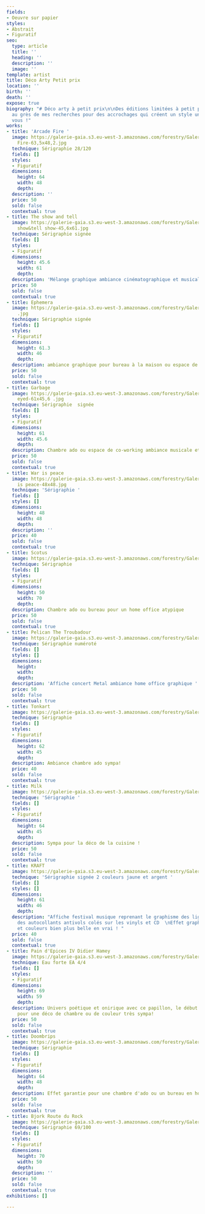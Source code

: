 ```yaml
---
fields:
- Oeuvre sur papier
styles:
- Abstrait
- Figuratif
seo:
  type: article
  title: ''
  heading: ''
  description: ''
  image: ''
template: artist
title: Déco Arty Petit prix
location: ''
birth: ''
death: ''
expose: true
biography: "# Déco arty à petit prix\n\nDes éditions limitées à petit prix,  \nchinées
  au grès de mes recherches pour des accrochages qui créent un style unique, comme
  vous !"
works:
- title: 'Arcade Fire '
  image: https://galerie-gaia.s3.eu-west-3.amazonaws.com/forestry/Galerie-Gaia-Arcade
    Fire-63,5x48,2.jpg
  technique: Sérigraphie 28/120
  fields: []
  styles:
  - Figuratif
  dimensions:
    height: 64
    width: 48
    depth: 
  description: ''
  price: 50
  sold: false
  contextual: true
- title: The show and tell
  image: https://galerie-gaia.s3.eu-west-3.amazonaws.com/forestry/Galerie-Gaia-the
    show&tell show-45,6x61.jpg
  technique: Sérigraphie signée
  fields: []
  styles:
  - Figuratif
  dimensions:
    height: 45.6
    width: 61
    depth: 
  description: 'Mélange graphique ambiance cinématographique et musicale '
  price: 50
  sold: false
  contextual: true
- title: Ephemera
  image: https://galerie-gaia.s3.eu-west-3.amazonaws.com/forestry/Galerie-Gaia-Ephemera-61,3x46
    .jpg
  technique: Sérigraphie signée
  fields: []
  styles:
  - Figuratif
  dimensions:
    height: 61.3
    width: 46
    depth: 
  description: ambiance graphique pour bureau à la maison ou espace de co-working
  price: 50
  sold: false
  contextual: true
- title: Garbage
  image: https://galerie-gaia.s3.eu-west-3.amazonaws.com/forestry/Galerie-Gaia-Doe
    eyed-61x45,6 .jpg
  technique: Sérigraphie  signée
  fields: []
  styles:
  - Figuratif
  dimensions:
    height: 61
    width: 45.6
    depth: 
  description: Chambre ado ou espace de co-working ambiance musicale et graphique
  price: 50
  sold: false
  contextual: true
- title: War is peace
  image: https://galerie-gaia.s3.eu-west-3.amazonaws.com/forestry/Galerie-Gaia-war
    is peace-48x48.jpg
  technique: 'Sérigraphie '
  fields: []
  styles: []
  dimensions:
    height: 48
    width: 48
    depth: 
  description: ''
  price: 40
  sold: false
  contextual: true
- title: Scotus
  image: https://galerie-gaia.s3.eu-west-3.amazonaws.com/forestry/Galerie-Gaia-scotus-50x70.jpg
  technique: Sérigraphie
  fields: []
  styles:
  - Figuratif
  dimensions:
    height: 50
    width: 70
    depth: 
  description: Chambre ado ou bureau pour un home office atypique
  price: 50
  sold: false
  contextual: true
- title: Pelican The Troubadour
  image: https://galerie-gaia.s3.eu-west-3.amazonaws.com/forestry/Galerie-Gaia-Pelican-61x45,5.jpg
  technique: Sérigraphie numéroté
  fields: []
  styles: []
  dimensions:
    height: 
    width: 
    depth: 
  description: 'Affiche concert Metal ambiance home office graphique '
  price: 50
  sold: false
  contextual: true
- title: Tonkart
  image: https://galerie-gaia.s3.eu-west-3.amazonaws.com/forestry/Galerie-Gaia-Ozaer-61,5x45,2.jpg
  technique: Sérigraphie
  fields: []
  styles:
  - Figuratif
  dimensions:
    height: 62
    width: 45
    depth: 
  description: Ambiance chambre ado sympa!
  price: 40
  sold: false
  contextual: true
- title: Milk
  image: https://galerie-gaia.s3.eu-west-3.amazonaws.com/forestry/Galerie-Gaia-Milk-64x45.jpg
  technique: 'Sérigraphie '
  fields: []
  styles:
  - Figuratif
  dimensions:
    height: 64
    width: 45
    depth: 
  description: Sympa pour la déco de la cuisine !
  price: 50
  sold: false
  contextual: true
- title: KRAFT
  image: https://galerie-gaia.s3.eu-west-3.amazonaws.com/forestry/Galerie-Gaia-KRFT-61x45,7.jpg
  technique: 'Sérigraphie signée 2 couleurs jaune et argent '
  fields: []
  styles: []
  dimensions:
    height: 61
    width: 46
    depth: 
  description: "Affiche festival musique reprenant le graphisme des lignes de code
    des autocollants antivols colés sur les vinyls et CD  \nEffet graphique génial
    et couleurs bien plus belle en vrai ! "
  price: 40
  sold: false
  contextual: true
- title: Pain d'Epices IV Didier Hamey
  image: https://galerie-gaia.s3.eu-west-3.amazonaws.com/forestry/Galerie-Gaia-HD-68,8x58,5.jpg
  technique: Eau forte EA 4/4
  fields: []
  styles:
  - Figuratif
  dimensions:
    height: 69
    width: 59
    depth: 
  description: Univers poétique et onirique avec ce papillon, le début d'un conte
    pour une déco de chambre ou de couleur très sympa!
  price: 50
  sold: false
  contextual: true
- title: Doombrips
  image: https://galerie-gaia.s3.eu-west-3.amazonaws.com/forestry/Galerie-Gaia-Doombrips-63,3x48.jpg
  technique: Sérigraphie
  fields: []
  styles:
  - Figuratif
  dimensions:
    height: 64
    width: 48
    depth: 
  description: Effet garantie pour une chambre d'ado ou un bureau en home office !
  price: 50
  sold: false
  contextual: true
- title: Bjork Route du Rock
  image: https://galerie-gaia.s3.eu-west-3.amazonaws.com/forestry/Galerie-Gaia-Bjork-70x50.jpg
  technique: Sérigraphie 69/100
  fields: []
  styles:
  - Figuratif
  dimensions:
    height: 70
    width: 50
    depth: 
  description: ''
  price: 50
  sold: false
  contextual: true
exhibitions: []

---
```

